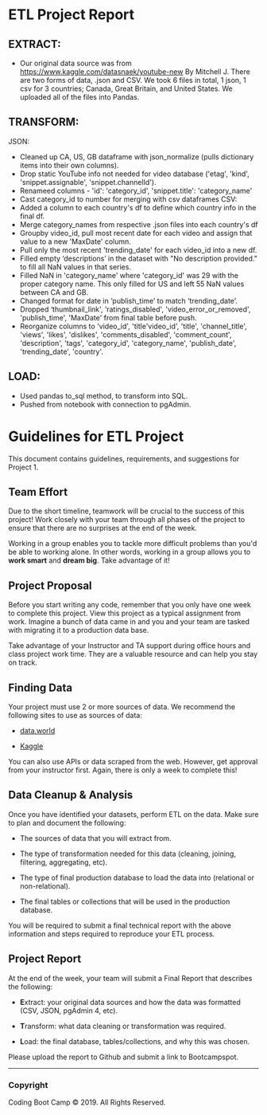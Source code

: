 # ETL Project Report

## EXTRACT:
* Our original data source was from https://www.kaggle.com/datasnaek/youtube-new By Mitchell J. There are two forms of data, .json and CSV. We took 6 files in total, 1 json, 1 csv for 3 countries; Canada, Great Britain, and United States. We uploaded all of the files into Pandas.


## TRANSFORM:
JSON:
* Cleaned up CA, US, GB dataframe with json_normalize (pulls dictionary items into their own columns).
* Drop static YouTube info not needed for video database ('etag', 'kind', 'snippet.assignable', 'snippet.channelId').
* Renameed columns - 'id': 'category_id', 'snippet.title': 'category_name'
* Cast category_id to number for merging with csv dataframes
CSV:
* Added a column to each country's df to define which country info in the final df.
* Merge category_names from respective .json files into each country's df
* Groupby video_id, pull most recent date for each video and assign that value to a new 'MaxDate' column.
* Pull only the most recent 'trending_date' for each video_id into a new df.
* Filled empty ‘descriptions’ in the dataset with "No description provided." to fill all NaN values in that series.
* Filled NaN in 'category_name' where 'category_id' was 29 with the proper category name. This only filled for US and left 55 NaN values between CA and GB.
* Changed format for date in ‘publish_time’ to match ‘trending_date’.
* Dropped ‘thumbnail_link', ‘ratings_disabled', 'video_error_or_removed', 'publish_time', 'MaxDate' from final table before push.
* Reorganize columns to 'video_id', 'title'video_id', 'title', 'channel_title', 'views', 'likes', 'dislikes',                         'comments_disabled', 'comment_count', 'description', 'tags', 'category_id', 'category_name', 'publish_date', 'trending_date', 'country'.


## LOAD:
* Used pandas to_sql method, to transform into SQL.
* Pushed from notebook with connection to pgAdmin.







# Guidelines for ETL Project

This document contains guidelines, requirements, and suggestions for Project 1.

## Team Effort

Due to the short timeline, teamwork will be crucial to the success of this project! Work closely with your team through all phases of the project to ensure that there are no surprises at the end of the week.

Working in a group enables you to tackle more difficult problems than you'd be able to working alone. In other words, working in a group allows you to **work smart** and **dream big**. Take advantage of it!

## Project Proposal

Before you start writing any code, remember that you only have one week to complete this project. View this project as a typical assignment from work. Imagine a bunch of data came in and you and your team are tasked with migrating it to a production data base.

Take advantage of your Instructor and TA support during office hours and class project work time. They are a valuable resource and can help you stay on track.

## Finding Data

Your project must use 2 or more sources of data. We recommend the following sites to use as sources of data:

* [data.world](https://data.world/)

* [Kaggle](https://www.kaggle.com/)

You can also use APIs or data scraped from the web. However, get approval from your instructor first. Again, there is only a week to complete this!

## Data Cleanup & Analysis

Once you have identified your datasets, perform ETL on the data. Make sure to plan and document the following:

* The sources of data that you will extract from.

* The type of transformation needed for this data (cleaning, joining, filtering, aggregating, etc).

* The type of final production database to load the data into (relational or non-relational).

* The final tables or collections that will be used in the production database.

You will be required to submit a final technical report with the above information and steps required to reproduce your ETL process.

## Project Report

At the end of the week, your team will submit a Final Report that describes the following:

* **E**xtract: your original data sources and how the data was formatted (CSV, JSON, pgAdmin 4, etc).

* **T**ransform: what data cleaning or transformation was required.

* **L**oad: the final database, tables/collections, and why this was chosen.

Please upload the report to Github and submit a link to Bootcampspot.

- - -

### Copyright

Coding Boot Camp © 2019. All Rights Reserved.
